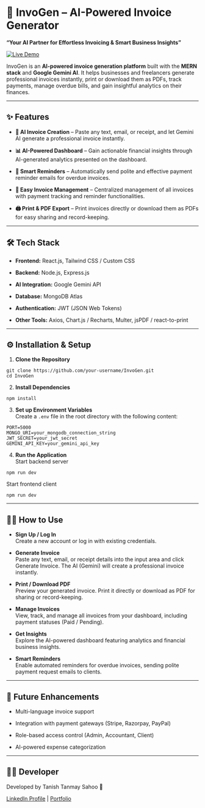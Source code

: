 # 🧾 InvoGen – AI-Powered Invoice Generator  
**“Your AI Partner for Effortless Invoicing & Smart Business Insights”**  

[![Live Demo](https://img.shields.io/badge/Live%20Demo-Visit%20Here-blue)](https://invogen-frontend.onrender.com/)  

InvoGen is an **AI-powered invoice generation platform** built with the **MERN stack** and **Google Gemini AI**. It helps businesses and freelancers generate professional invoices instantly, print or download them as PDFs, track payments, manage overdue bills, and gain insightful analytics on their finances.

---

## ✨ Features  

- **🤖 AI Invoice Creation** – Paste any text, email, or receipt, and let Gemini AI generate a professional invoice instantly.  

- **📊 AI-Powered Dashboard** – Gain actionable financial insights through AI-generated analytics presented on the dashboard.  
- **📧 Smart Reminders** – Automatically send polite and effective payment reminder emails for overdue invoices.  
- **📂 Easy Invoice Management** – Centralized management of all invoices with payment tracking and reminder functionalities.  
- **🖨️ Print & PDF Export** – Print invoices directly or download them as PDFs for easy sharing and record-keeping.  

---

## 🛠️ Tech Stack  

- **Frontend:** React.js, Tailwind CSS / Custom CSS 

- **Backend:** Node.js, Express.js  
- **AI Integration:** Google Gemini API  
- **Database:** MongoDB Atlas  
- **Authentication:** JWT (JSON Web Tokens)  
- **Other Tools:** Axios, Chart.js / Recharts, Multer, jsPDF / react-to-print  

---

## ⚙️ Installation & Setup  


1. **Clone the Repository**  
```
git clone https://github.com/your-username/InvoGen.git
cd InvoGen
```



2. **Install Dependencies**  
```
npm install
```


3. **Set up Environment Variables**  
Create a `.env` file in the root directory with the following content:  
```
PORT=5000
MONGO_URI=your_mongodb_connection_string
JWT_SECRET=your_jwt_secret
GEMINI_API_KEY=your_gemini_api_key
```


4. **Run the Application**  
Start backend server
```
npm run dev
```

Start frontend client
```
npm run dev
```



---

## 🧑‍💻 How to Use  

- **Sign Up / Log In**  
Create a new account or log in with existing credentials.  

- **Generate Invoice**  
Paste any text, email, or receipt details into the input area and click Generate Invoice. The AI (Gemini) will create a professional invoice instantly.  

- **Print / Download PDF**  
Preview your generated invoice. Print it directly or download as PDF for sharing or record-keeping.  

- **Manage Invoices**  
View, track, and manage all invoices from your dashboard, including payment statuses (Paid / Pending).  

- **Get Insights**  
Explore the AI-powered dashboard featuring analytics and financial business insights.  

- **Smart Reminders**  
Enable automated reminders for overdue invoices, sending polite payment request emails to clients.  






---

## 🔮 Future Enhancements  

- Multi-language invoice support  

- Integration with payment gateways (Stripe, Razorpay, PayPal)  
- Role-based access control (Admin, Accountant, Client)  
- AI-powered expense categorization  

---

## 👨‍💻 Developer  

Developed by Tanish Tanmay Sahoo 🚀  

[LinkedIn Profile](https://www.linkedin.com/in/tanish-tanmay-sahoo/) | [Portfolio](https://tanishtanmay.netlify.app/)